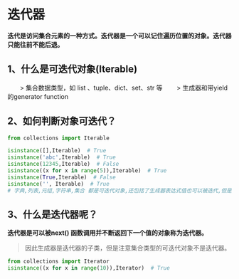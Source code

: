 # 迭代器

**迭代是访问集合元素的一种方式。迭代器是一个可以记住遍历位置的对象。迭代器只能往前不能后退。**

## 1、什么是可迭代对象(Iterable)

　　> 集合数据类型，如 list 、tuple、dict、set、str 等
　　> 生成器和带yield 的generator function

## 2、如何判断对象可迭代？
```python
from collections import Iterable

isinstance([],Iterable)  # True
isinstance('abc',Iterable)  # True
isinstance(12345,Iterable)  # False
isinstance((x for x in range(5)),Iterable)  # True
isinstance(True,Iterable)  # False
isinstance('', Iterable)  # True
# 字典,列表,元组,字符串,集合 都是可迭代对象,还包括了生成器表达式值也可以被迭代,但是集合类却不是迭代器
```


## 3、什么是迭代器呢？

**迭代器是可以被next() 函数调用并不断返回下一个值的对象称为迭代器。**

> 因此生成器是迭代器的子类，但是注意集合类型的可迭代对象不是迭代器。
```python
from collections import Iterator
isinstance((x for x in range(10)),Iterator)  # True

```


